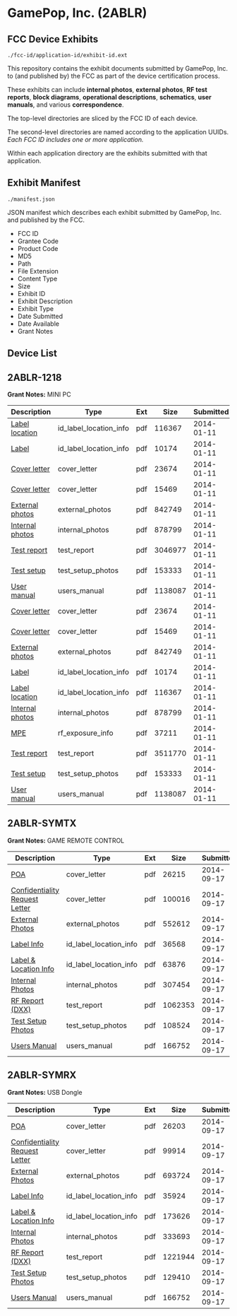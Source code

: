 # GamePop, Inc. (2ABLR)
## FCC Device Exhibits

```
./fcc-id/application-id/exhibit-id.ext
```

This repository contains the exhibit documents submitted by GamePop, Inc. to (and published by) the FCC as part of the device certification process.

These exhibits can include **internal photos**, **external photos**, **RF test reports**, **block diagrams**, **operational descriptions**, **schematics**, **user manuals**, and various **correspondence**.

The top-level directories are sliced by the FCC ID of each device.

The second-level directories are named according to the application UUIDs. *Each FCC ID includes one or more application.*

Within each application directory are the exhibits submitted with that application. 

## Exhibit Manifest

```
./manifest.json
```

JSON manifest which describes each exhibit submitted by GamePop, Inc. and published by the FCC.

- FCC ID
- Grantee Code
- Product Code
- MD5
- Path
- File Extension
- Content Type
- Size
- Exhibit ID
- Exhibit Description
- Exhibit Type
- Date Submitted
- Date Available
- Grant Notes

## Device List
## 2ABLR-1218
**Grant Notes:** MINI PC

| Description | Type | Ext | Size | Submitted | Available |
| ----------- | ---- | --- | ---- | --------- | --------- |
| [Label location](2ABLR-1218/d1d4811c5fb9022669b856aaafd835d3/2163423.pdf) | id_label_location_info | pdf | 116367 | 2014-01-11 | 2014-01-11 |
| [Label](2ABLR-1218/d1d4811c5fb9022669b856aaafd835d3/2163422.pdf) | id_label_location_info | pdf | 10174 | 2014-01-11 | 2014-01-11 |
| [Cover letter](2ABLR-1218/d1d4811c5fb9022669b856aaafd835d3/2163419.pdf) | cover_letter | pdf | 23674 | 2014-01-11 | 2014-01-11 |
| [Cover letter](2ABLR-1218/d1d4811c5fb9022669b856aaafd835d3/2163420.pdf) | cover_letter | pdf | 15469 | 2014-01-11 | 2014-01-11 |
| [External photos](2ABLR-1218/d1d4811c5fb9022669b856aaafd835d3/2163421.pdf) | external_photos | pdf | 842749 | 2014-01-11 | 2014-01-11 |
| [Internal photos](2ABLR-1218/d1d4811c5fb9022669b856aaafd835d3/2163424.pdf) | internal_photos | pdf | 878799 | 2014-01-11 | 2014-01-11 |
| [Test report](2ABLR-1218/d1d4811c5fb9022669b856aaafd835d3/2163442.pdf) | test_report | pdf | 3046977 | 2014-01-11 | 2014-01-11 |
| [Test setup](2ABLR-1218/d1d4811c5fb9022669b856aaafd835d3/2163430.pdf) | test_setup_photos | pdf | 153333 | 2014-01-11 | 2014-01-11 |
| [User manual](2ABLR-1218/d1d4811c5fb9022669b856aaafd835d3/2163431.pdf) | users_manual | pdf | 1138087 | 2014-01-11 | 2014-01-11 |
| [Cover letter](2ABLR-1218/3d0ccee7ad519cf7837962e77159267d/2163419.pdf) | cover_letter | pdf | 23674 | 2014-01-11 | 2014-01-11 |
| [Cover letter](2ABLR-1218/3d0ccee7ad519cf7837962e77159267d/2163420.pdf) | cover_letter | pdf | 15469 | 2014-01-11 | 2014-01-11 |
| [External photos](2ABLR-1218/3d0ccee7ad519cf7837962e77159267d/2163421.pdf) | external_photos | pdf | 842749 | 2014-01-11 | 2014-01-11 |
| [Label](2ABLR-1218/3d0ccee7ad519cf7837962e77159267d/2163422.pdf) | id_label_location_info | pdf | 10174 | 2014-01-11 | 2014-01-11 |
| [Label location](2ABLR-1218/3d0ccee7ad519cf7837962e77159267d/2163423.pdf) | id_label_location_info | pdf | 116367 | 2014-01-11 | 2014-01-11 |
| [Internal photos](2ABLR-1218/3d0ccee7ad519cf7837962e77159267d/2163424.pdf) | internal_photos | pdf | 878799 | 2014-01-11 | 2014-01-11 |
| [MPE](2ABLR-1218/3d0ccee7ad519cf7837962e77159267d/2163426.pdf) | rf_exposure_info | pdf | 37211 | 2014-01-11 | 2014-01-11 |
| [Test report](2ABLR-1218/3d0ccee7ad519cf7837962e77159267d/2163429.pdf) | test_report | pdf | 3511770 | 2014-01-11 | 2014-01-11 |
| [Test setup](2ABLR-1218/3d0ccee7ad519cf7837962e77159267d/2163430.pdf) | test_setup_photos | pdf | 153333 | 2014-01-11 | 2014-01-11 |
| [User manual](2ABLR-1218/3d0ccee7ad519cf7837962e77159267d/2163431.pdf) | users_manual | pdf | 1138087 | 2014-01-11 | 2014-01-11 |
## 2ABLR-SYMTX
**Grant Notes:** GAME REMOTE CONTROL

| Description | Type | Ext | Size | Submitted | Available |
| ----------- | ---- | --- | ---- | --------- | --------- |
| [POA](2ABLR-SYMTX/a6cd993c66912fb08a4ede204f072eea/2392779.pdf) | cover_letter | pdf | 26215 | 2014-09-17 | 2014-09-18 |
| [Confidentiality Request Letter](2ABLR-SYMTX/a6cd993c66912fb08a4ede204f072eea/2392780.pdf) | cover_letter | pdf | 100016 | 2014-09-17 | 2014-09-18 |
| [External Photos](2ABLR-SYMTX/a6cd993c66912fb08a4ede204f072eea/2392786.pdf) | external_photos | pdf | 552612 | 2014-09-17 | 2014-09-18 |
| [Label Info](2ABLR-SYMTX/a6cd993c66912fb08a4ede204f072eea/2392788.pdf) | id_label_location_info | pdf | 36568 | 2014-09-17 | 2014-09-18 |
| [Label & Location Info](2ABLR-SYMTX/a6cd993c66912fb08a4ede204f072eea/2392789.pdf) | id_label_location_info | pdf | 63876 | 2014-09-17 | 2014-09-18 |
| [Internal Photos](2ABLR-SYMTX/a6cd993c66912fb08a4ede204f072eea/2392787.pdf) | internal_photos | pdf | 307454 | 2014-09-17 | 2014-09-18 |
| [RF Report (DXX)](2ABLR-SYMTX/a6cd993c66912fb08a4ede204f072eea/2392784.pdf) | test_report | pdf | 1062353 | 2014-09-17 | 2014-09-18 |
| [Test Setup Photos](2ABLR-SYMTX/a6cd993c66912fb08a4ede204f072eea/2392785.pdf) | test_setup_photos | pdf | 108524 | 2014-09-17 | 2014-09-18 |
| [Users Manual](2ABLR-SYMTX/a6cd993c66912fb08a4ede204f072eea/2392790.pdf) | users_manual | pdf | 166752 | 2014-09-17 | 2014-09-18 |
## 2ABLR-SYMRX
**Grant Notes:** USB Dongle

| Description | Type | Ext | Size | Submitted | Available |
| ----------- | ---- | --- | ---- | --------- | --------- |
| [POA](2ABLR-SYMRX/5eeb73f1caa844be79ddc4986dc1c950/2392791.pdf) | cover_letter | pdf | 26203 | 2014-09-17 | 2014-09-18 |
| [Confidentiality Request Letter](2ABLR-SYMRX/5eeb73f1caa844be79ddc4986dc1c950/2392792.pdf) | cover_letter | pdf | 99914 | 2014-09-17 | 2014-09-18 |
| [External Photos](2ABLR-SYMRX/5eeb73f1caa844be79ddc4986dc1c950/2392798.pdf) | external_photos | pdf | 693724 | 2014-09-17 | 2014-09-18 |
| [Label Info](2ABLR-SYMRX/5eeb73f1caa844be79ddc4986dc1c950/2392800.pdf) | id_label_location_info | pdf | 35924 | 2014-09-17 | 2014-09-18 |
| [Label & Location Info](2ABLR-SYMRX/5eeb73f1caa844be79ddc4986dc1c950/2392801.pdf) | id_label_location_info | pdf | 173626 | 2014-09-17 | 2014-09-18 |
| [Internal Photos](2ABLR-SYMRX/5eeb73f1caa844be79ddc4986dc1c950/2392799.pdf) | internal_photos | pdf | 333693 | 2014-09-17 | 2014-09-18 |
| [RF Report (DXX)](2ABLR-SYMRX/5eeb73f1caa844be79ddc4986dc1c950/2392796.pdf) | test_report | pdf | 1221944 | 2014-09-17 | 2014-09-18 |
| [Test Setup Photos](2ABLR-SYMRX/5eeb73f1caa844be79ddc4986dc1c950/2392797.pdf) | test_setup_photos | pdf | 129410 | 2014-09-17 | 2014-09-18 |
| [Users Manual](2ABLR-SYMRX/5eeb73f1caa844be79ddc4986dc1c950/2392790.pdf) | users_manual | pdf | 166752 | 2014-09-17 | 2014-09-18 |
